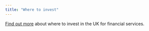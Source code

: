 ```yaml
---
title: "Where to invest"
---
```

[Find out more](/int/industries/financial-services/financial-services-in-the-uk/) about where to invest in the UK for financial services.